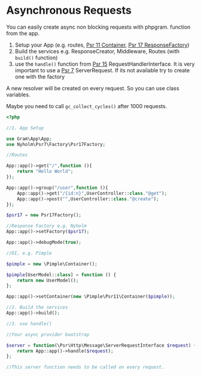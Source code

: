 # Asynchronous Requests

You can easily create async non blocking requests with phpgram. 
function from the app.

1. Setup your App (e.g. routes, [Psr 11 Container](), [Psr 17 ResponseFactory]())
2. Build the services e.g. ResponseCreator, Middleware, Routes (with `build()` function)
3. use the `handle()` function from [Psr 15]() RequestHandlerInterface. It is very important to use a [Psr 7]() ServerRequest. 
If its not available try to create one with the factory

A new resolver will be created on every request. So you can use class variables.

Maybe you need to call `gc_collect_cycles()` after 1000 requests.


````php
<?php

//1. App Setup

use Gram\App\App;
use Nyholm\Psr7\Factory\Psr17Factory;

//Routes

App::app()->get("/",function (){
	return "Hello World";
});

App::app()->group("/user",function (){
	App::app()->get("/{id:n}",UserController::class."@get");
	App::app()->post("",UserController::class."@create");
});

$psr17 = new Psr17Factory();

//Response Factory e.g. Nyholm
App::app()->setFactory($psr17);

App::app()->debugMode(true);

//DI, e.g. Pimple

$pimple = new \Pimple\Container();

$pimple[UserModel::class] = function () {
	return new UserModel();	
};

App::app()->setContainer(new \Pimple\Psr11\Container($pimple));

//2. Build the services
App::app()->build();

//3. use handle()

//Your async provider bootstrap

$server = function(\Psr\Http\Message\ServerRequestInterface $request) {
	return App::app()->handle($request);	
};

//This server function needs to be called on every request.

````
 